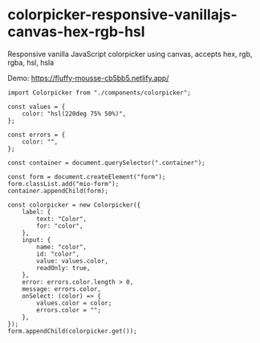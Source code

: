 # colorpicker-responsive-vanillajs-canvas-hex-rgb-hsl
Responsive vanilla JavaScript colorpicker using canvas, accepts hex, rgb, rgba, hsl, hsla


Demo: https://fluffy-mousse-cb5bb5.netlify.app/


```
import Colorpicker from "./components/colorpicker";

const values = {
    color: "hsl(220deg 75% 50%)",
};

const errors = {
    color: "",
};

const container = document.querySelector(".container");

const form = document.createElement("form");
form.classList.add("mio-form");
container.appendChild(form);

const colorpicker = new Colorpicker({
    label: {
        text: "Color",
        for: "color",
    },
    input: {
        name: "color",
        id: "color",
        value: values.color,
        readOnly: true,
    },
    error: errors.color.length > 0,
    message: errors.color,
    onSelect: (color) => {
        values.color = color;
        errors.color = "";
    },
});
form.appendChild(colorpicker.get());
```
